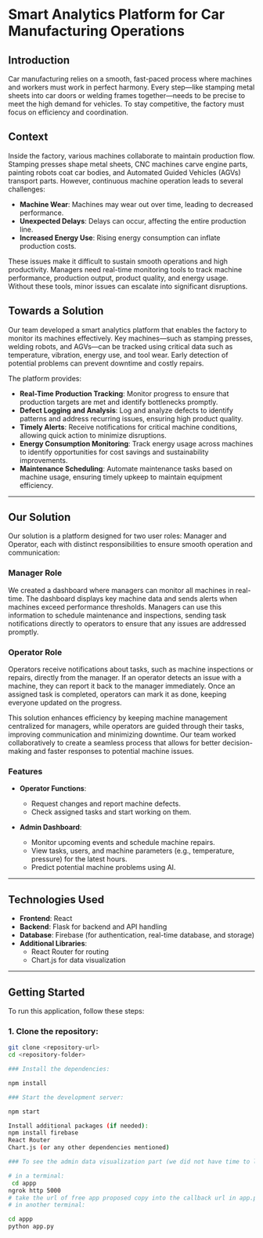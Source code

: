 # Smart Analytics Platform for Car Manufacturing Operations

## Introduction

Car manufacturing relies on a smooth, fast-paced process where machines and workers must work in perfect harmony. Every step—like stamping metal sheets into car doors or welding frames together—needs to be precise to meet the high demand for vehicles. To stay competitive, the factory must focus on efficiency and coordination.

## Context

Inside the factory, various machines collaborate to maintain production flow. Stamping presses shape metal sheets, CNC machines carve engine parts, painting robots coat car bodies, and Automated Guided Vehicles (AGVs) transport parts. However, continuous machine operation leads to several challenges:

- **Machine Wear**: Machines may wear out over time, leading to decreased performance.
- **Unexpected Delays**: Delays can occur, affecting the entire production line.
- **Increased Energy Use**: Rising energy consumption can inflate production costs.

These issues make it difficult to sustain smooth operations and high productivity. Managers need real-time monitoring tools to track machine performance, production output, product quality, and energy usage. Without these tools, minor issues can escalate into significant disruptions.

## Towards a Solution

Our team developed a smart analytics platform that enables the factory to monitor its machines effectively. Key machines—such as stamping presses, welding robots, and AGVs—can be tracked using critical data such as temperature, vibration, energy use, and tool wear. Early detection of potential problems can prevent downtime and costly repairs.

The platform provides:

- **Real-Time Production Tracking**: Monitor progress to ensure that production targets are met and identify bottlenecks promptly.
- **Defect Logging and Analysis**: Log and analyze defects to identify patterns and address recurring issues, ensuring high product quality.
- **Timely Alerts**: Receive notifications for critical machine conditions, allowing quick action to minimize disruptions.
- **Energy Consumption Monitoring**: Track energy usage across machines to identify opportunities for cost savings and sustainability improvements.
- **Maintenance Scheduling**: Automate maintenance tasks based on machine usage, ensuring timely upkeep to maintain equipment efficiency.

---

## **Our Solution**

Our solution is a platform designed for two user roles: Manager and Operator, each with distinct responsibilities to ensure smooth operation and communication:

### **Manager Role**

We created a dashboard where managers can monitor all machines in real-time. The dashboard displays key machine data and sends alerts when machines exceed performance thresholds. Managers can use this information to schedule maintenance and inspections, sending task notifications directly to operators to ensure that any issues are addressed promptly.

### **Operator Role**

Operators receive notifications about tasks, such as machine inspections or repairs, directly from the manager. If an operator detects an issue with a machine, they can report it back to the manager immediately. Once an assigned task is completed, operators can mark it as done, keeping everyone updated on the progress.

This solution enhances efficiency by keeping machine management centralized for managers, while operators are guided through their tasks, improving communication and minimizing downtime. Our team worked collaboratively to create a seamless process that allows for better decision-making and faster responses to potential machine issues.

### Features

- **Operator Functions**:
  - Request changes and report machine defects.
  - Check assigned tasks and start working on them.

- **Admin Dashboard**:
  - Monitor upcoming events and schedule machine repairs.
  - View tasks, users, and machine parameters (e.g., temperature, pressure) for the latest hours.
  - Predict potential machine problems using AI.

---

## Technologies Used

- **Frontend**: React
- **Backend**: Flask for backend and API handling
- **Database**: Firebase (for authentication, real-time database, and storage)
- **Additional Libraries**:
  - React Router for routing
  - Chart.js for data visualization

---

## Getting Started

To run this application, follow these steps:

### 1. Clone the repository:

```bash
git clone <repository-url>
cd <repository-folder>

### Install the dependencies:

npm install

### Start the development server:

npm start

Install additional packages (if needed):
npm install firebase
React Router
Chart.js (or any other dependencies mentioned)

### To see the admin data visualization part (we did not have time to link it)

# in a terminal:
 cd appp
ngrok http 5000
# take the url of free app proposed copy into the callback url in app.py
# in another terminal:

cd appp
python app.py

